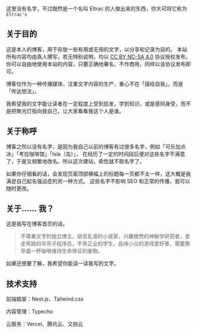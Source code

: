 这里没有名字，不过既然是一个名叫 Eltrac 的人做出来的东西，你大可将它称为 `Eltrac's`

## 关于目的

这是本人的博客，用于存放一些有用或无用的文字，以分享和记录为目的。
本站所有内容均由真人撰写，若无特别说明，均以 [CC BY NC-SA 4.0](https://creativecommons.org/licenses/by-nc-sa/4.0/) 协议授权发布。
你可以自由地使用本站的内容，只要正确地署名，不作商用，同样以该协议发布即可。

博客仅作为一种传播媒体，注重文字内容的生产，重心不在「描绘自我」，而是「传达想法」。

我希望我的文字能让读者在一定程度上受到启发，学到知识，或是感同身受，而不是把聚光灯指向我自己，让大家看看我这个人是谁。

## 关于称呼

博客之所以没有名字，是因为我自己以前的博客有过很多名字，例如「可乐加点冰」「考拉咖啡馆」「Isla（岛）」，
在经历了一定的时间段后便对这些名字不满意了，于是又频繁地改名。所以这次建站，索性就不取名字了。

如果你仔细看的话，会发现页面顶部横幅上的标题每一页都不太一样，这大概是我满足自己起名强迫症的另一种方式。
这些名字不影响 SEO 和正常的传播，我可以随时更改。

## 关于...... 我？

这是我写在博客首页的话。

> 不尊重文字的独立博主，胡言乱语的小说家，兴趣使然的神秘学研究者，爱走弯路的半吊子程序员，不务正业的学生，品味小众的游戏爱好者，需要靠早晨一杯咖啡维持生命体征的废物。

如果还想要了解，我希望你能读一读我写的文字。

## 技术支持

前端框架：Next.js、Tailwind.css

内容管理：Typecho

云服务：Vercel、腾讯云、又拍云